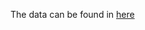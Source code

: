 The data can be found in [here](https://ora.ox.ac.uk/objects/uuid:45ec598b-a674-4738-bd00-e1b761f49411/files/m538ad5dc33db4ffe7ca850f2e04e0eca) 
